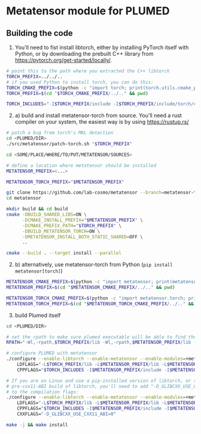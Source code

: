# Metatensor module for PLUMED


## Building the code

1. You'll need to fist install libtorch, either by installing PyTorch itself
   with Python, or by downloading the prebuilt C++ library from
   https://pytorch.org/get-started/locally/.

```bash
# point this to the path where you extracted the C++ libtorch
TORCH_PREFIX=../../..
# if you used Python to install torch, you can do this:
TORCH_CMAKE_PREFIX=$(python -c "import torch; print(torch.utils.cmake_prefix_path)")
TORCH_PREFIX=$(cd "$TORCH_CMAKE_PREFIX/../.." && pwd)

TORCH_INCLUDES="-I$TORCH_PREFIX/include -I$TORCH_PREFIX/include/torch/csrc/api/include"
```

2. a) build and install metatensor-torch from source. You'll need a rust
      compiler on your system, the easiest way is by using https://rustup.rs/

```bash
# patch a bug from torch's MKL detection
cd <PLUMED/DIR>
./src/metatensor/patch-torch.sh "$TORCH_PREFIX"

cd <SOME/PLACE/WHERE/TO/PUT/METATENSOR/SOURCES>

# define a location where metatensor should be installed
METATENSOR_PREFIX=<...>

METATENSOR_TORCH_PREFIX="$METATENSOR_PREFIX"

git clone https://github.com/lab-cosmo/metatensor --branch=metatensor-torch-v0.4.0
cd metatensor

mkdir build && cd build
cmake -DBUILD_SHARED_LIBS=ON \
      -DCMAKE_INSTALL_PREFIX="$METATENSOR_PREFIX" \
      -DCMAKE_PREFIX_PATH="$TORCH_PREFIX" \
      -DBUILD_METATENSOR_TORCH=ON \
      -DMETATENSOR_INSTALL_BOTH_STATIC_SHARED=OFF \
      ..

cmake --build . --target install --parallel
```

2. b) alternatively, use metatensor-torch from Python (`pip install metatensor[torch]`)

```bash
METATENSOR_CMAKE_PREFIX=$(python -c "import metatensor; print(metatensor.utils.cmake_prefix_path)")
METATENSOR_PREFIX=$(cd "$METATENSOR_CMAKE_PREFIX/../.." && pwd)

METATENSOR_TORCH_CMAKE_PREFIX=$(python -c "import metatensor.torch; print(metatensor.torch.utils.cmake_prefix_path)")
METATENSOR_TORCH_PREFIX=$(cd "$METATENSOR_TORCH_CMAKE_PREFIX/../.." && pwd)
```

3. build Plumed itself

```bash
cd <PLUMED/DIR>

# set the rpath to make sure plumed executable will be able to find the right libraries
RPATH="-Wl,-rpath,$TORCH_PREFIX/lib -Wl,-rpath,$METATENSOR_PREFIX/lib -Wl,-rpath,$METATENSOR_TORCH_PREFIX/lib"

# configure PLUMED with metatensor
./configure --enable-libtorch --enable-metatensor --enable-modules=+metatensor \
    LDFLAGS="-L$TORCH_PREFIX/lib -L$METATENSOR_PREFIX/lib -L$METATENSOR_TORCH_PREFIX/lib $RPATH" \
    CPPFLAGS="$TORCH_INCLUDES -I$METATENSOR_PREFIX/include -I$METATENSOR_TORCH_PREFIX/include"

# If you are on Linux and use a pip-installed version of libtorch, or the
# pre-cxx11-ABI build of libtorch, you'll need to add "-D_GLIBCXX_USE_CXX11_ABI=0"
# to the compilation flags:
./configure --enable-libtorch --enable-metatensor --enable-modules=+metatensor \
    LDFLAGS="-L$TORCH_PREFIX/lib -L$METATENSOR_PREFIX/lib -L$METATENSOR_TORCH_PREFIX/lib $RPATH" \
    CPPFLAGS="$TORCH_INCLUDES -I$METATENSOR_PREFIX/include -I$METATENSOR_TORCH_PREFIX/include" \
    CXXFLAGS="-D_GLIBCXX_USE_CXX11_ABI=0"

make -j && make install
```


<!-- TODO: explain vesin update process -->
